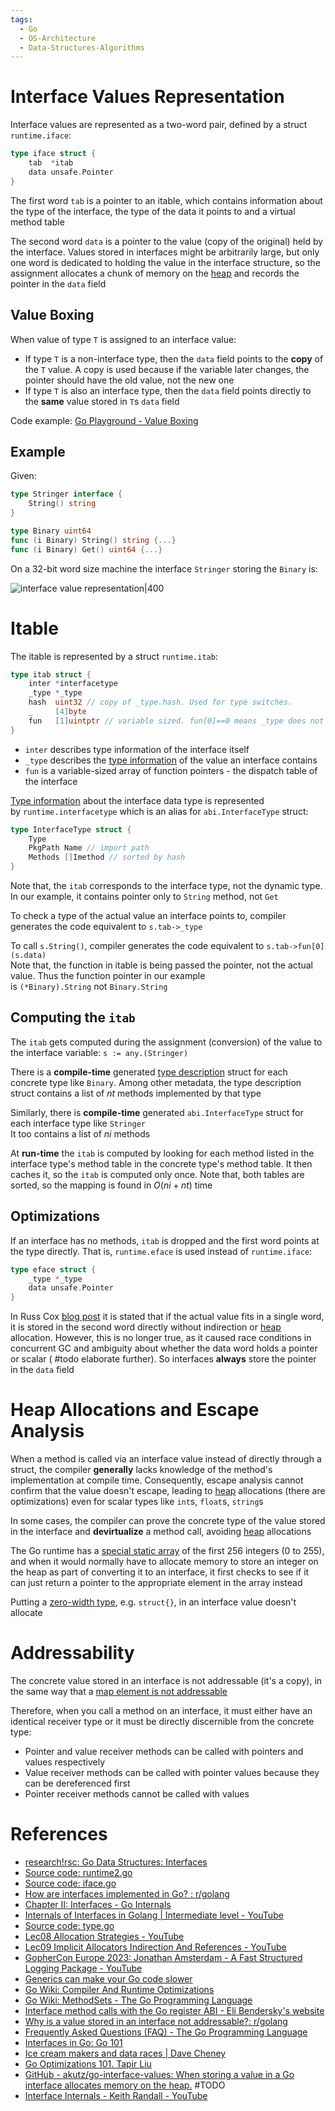 ```yaml
---
tags:
  - Go
  - OS-Architecture
  - Data-Structures-Algorithms
---
```


# Interface Values Representation

Interface values are represented as a two-word pair, defined by a struct `runtime.iface`:

```go
type iface struct {
	tab  *itab
	data unsafe.Pointer
}
```

The first word `tab` is a pointer to an itable, which contains information about the type of the interface, the type of the data it points to and a virtual method table

The second word `data` is a pointer to the value (copy of the original) held by the interface. Values stored in interfaces might be arbitrarily large, but only one word is dedicated to holding the value in the interface structure, so the assignment allocates a chunk of memory on the [heap](Heap%20Memory.md) and records the pointer in the `data` field

## Value Boxing

When value of type `T` is assigned to an interface value:

- If type `T` is a non-interface type, then the `data` field points to the **copy** of the `T` value. A copy is used because if the variable later changes, the pointer should have the old value, not the new one
- If type `T` is also an interface type, then the `data` field points directly to the **same** value stored in `T`s `data` field

Code example: [Go Playground - Value Boxing](https://go.dev/play/p/iRmYpYbEKo9)

## Example

Given:

```go
type Stringer interface {
    String() string
}

type Binary uint64
func (i Binary) String() string {...}
func (i Binary) Get() uint64 {...}
```

On a 32-bit word size machine the interface `Stringer` storing the `Binary` is:

![interface value representation|400](interface%20value%20representation.png)

# Itable

The itable is represented by a struct `runtime.itab`:

```go
type itab struct {
	inter *interfacetype
	_type *_type
	hash  uint32 // copy of _type.hash. Used for type switches.
	_     [4]byte
	fun   [1]uintptr // variable sized. fun[0]==0 means _type does not implement inter.
}
```

- `inter` describes type information of the interface itself
- `_type` describes the [type information](Go%20Type%20Internals.md) of the value an interface contains
- `fun` is a variable-sized array of function pointers - the dispatch table of the interface

[Type information](app://obsidian.md/Go%20Type%20Internals.md) about the interface data type is represented by `runtime.interfacetype` which is an alias for `abi.InterfaceType` struct:

```go
type InterfaceType struct {
	Type
	PkgPath Name // import path
	Methods []Imethod // sorted by hash
}
```

Note that, the `itab` corresponds to the interface type, not the dynamic type. In our example, it contains pointer only to `String` method, not `Get`

To check a type of the actual value an interface points to, compiler generates the code equivalent to `s.tab->_type`

To call `s.String()`, compiler generates the code equivalent to `s.tab->fun[0](s.data)`  
Note that, the function in itable is being passed the pointer, not the actual value. Thus the function pointer in our example is `(*Binary).String` not `Binary.String`

## Computing the `itab`

The `itab` gets computed during the assignment (conversion) of the value to the interface variable: `s := any.(Stringer)`

There is a **compile-time** generated [type description](Go%20Type%20Internals.md) struct for each concrete type like `Binary`. Among other metadata, the type description struct contains a list of $nt$ methods implemented by that type

Similarly, there is **compile-time** generated `abi.InterfaceType` struct for each interface type like `Stringer`  
It too contains a list of $ni$ methods

At **run-time** the `itab` is computed by looking for each method listed in the interface type's method table in the concrete type's method table. It then caches it, so the `itab` is computed only once. Note that, both tables are sorted, so the mapping is found in $O(ni+nt)$ time

## Optimizations

If an interface has no methods, `itab` is dropped and the first word points at the type directly. That is, `runtime.eface` is used instead of `runtime.iface`:

```go
type eface struct {
	_type *_type
	data unsafe.Pointer
}
```

In Russ Cox [blog post](https://research.swtch.com/interfaces) it is stated that if the actual value fits in a single word, it is stored in the second word directly without indirection or [heap](Heap%20Memory.md) allocation. However, this is no longer true, as it caused race conditions in concurrent GC and ambiguity about whether the data word holds a pointer or scalar ( #todo elaborate further). So interfaces **always** store the pointer in the `data` field

# Heap Allocations and Escape Analysis

When a method is called via an interface value instead of directly through a struct, the compiler **generally** lacks knowledge of the method's implementation at compile time. Consequently, escape analysis cannot confirm that the value doesn't escape, leading to [heap](Heap%20Memory.md) allocations (there are optimizations) even for scalar types like `int`s, `float`s, `string`s

In some cases, the compiler can prove the concrete type of the value stored in the interface and **devirtualize** a method call, avoiding [heap](Heap%20Memory.md) allocations

The Go runtime has a [special static array](https://github.com/golang/go/blob/master/src/runtime/iface.go#L695) of the first 256 integers (0 to 255), and when it would normally have to allocate memory to store an integer on the heap as part of converting it to an interface, it first checks to see if it can just return a pointer to the appropriate element in the array instead

Putting a [zero-width type](Go%20Zero-Sized%20Values.md), e.g. `struct{}`, in an interface value doesn't allocate

# Addressability

The concrete value stored in an interface is not addressable (it's a copy), in the same way that a [map element is not addressable](Go%20Map%20Internals.md#Addressability)

Therefore, when you call a method on an interface, it must either have an identical receiver type or it must be directly discernible from the concrete type: 

- Pointer and value receiver methods can be called with pointers and values respectively
- Value receiver methods can be called with pointer values because they can be dereferenced first
- Pointer receiver methods cannot be called with values

# References

- [research!rsc: Go Data Structures: Interfaces](https://research.swtch.com/interfaces)
- [Source code: runtime2.go](https://github.com/golang/go/blob/master/src/runtime/runtime2.go#L205)
- [Source code: iface.go](https://github.com/golang/go/blob/master/src/runtime/iface.go)
- [How are interfaces implemented in Go? : r/golang](https://www.reddit.com/r/golang/comments/ehy75k/how_are_interfaces_implemented_in_go/)
- [Chapter II: Interfaces - Go Internals](https://cmc.gitbook.io/go-internals/chapter-ii-interfaces#anatomy-of-an-interface)
- [Internals of Interfaces in Golang | Intermediate level - YouTube](https://youtu.be/x87Cs9vU4Fk?si=xYrKUEtrWuPlMCTC)
- [Source code: type.go](https://github.com/golang/go/blob/master/src/internal/abi/type.go#L478)
- [Lec08 Allocation Strategies - YouTube](https://youtu.be/s0j8U-NsbqQ?si=XkwGYR3xzurHEp_j)
- [Lec09 Implicit Allocators Indirection And References - YouTube](https://youtu.be/GH7MGNAuwaQ?si=xxh8N3d80fmgN2qo)
- [GopherCon Europe 2023: Jonathan Amsterdam - A Fast Structured Logging Package - YouTube](https://www.youtube.com/watch?v=tC4Jt3i62ns)
- [Generics can make your Go code slower](https://planetscale.com/blog/generics-can-make-your-go-code-slower)
- [Go Wiki: Compiler And Runtime Optimizations](https://go.dev/wiki/CompilerOptimizations#zero-width-types-in-interface-values)
- [Go Wiki: MethodSets - The Go Programming Language](https://go.dev/wiki/MethodSets)
- [Interface method calls with the Go register ABI - Eli Bendersky's website](https://eli.thegreenplace.net/2022/interface-method-calls-with-the-go-register-abi/)
- [Why is a value stored in an interface not addressable?: r/golang](https://www.reddit.com/r/golang/comments/7yswkn/why_is_a_value_stored_in_an_interface_not/)
- [Frequently Asked Questions (FAQ) - The Go Programming Language](https://go.dev/doc/faq#pass_by_value)
- [Interfaces in Go: Go 101](https://go101.org/article/interface.html)
- [Ice cream makers and data races | Dave Cheney](https://dave.cheney.net/2014/06/27/ice-cream-makers-and-data-races)
- [Go Optimizations 101. Tapir Liu](References.md#Go%20Optimizations%20101.%20Tapir%20Liu)
- [GitHub - akutz/go-interface-values: When storing a value in a Go interface allocates memory on the heap.](https://github.com/akutz/go-interface-values/tree/main) #TODO 
- [Interface Internals - Keith Randall - YouTube](https://youtu.be/7_h9iT672HQ?si=c9N3onot3jqsNeJM)
